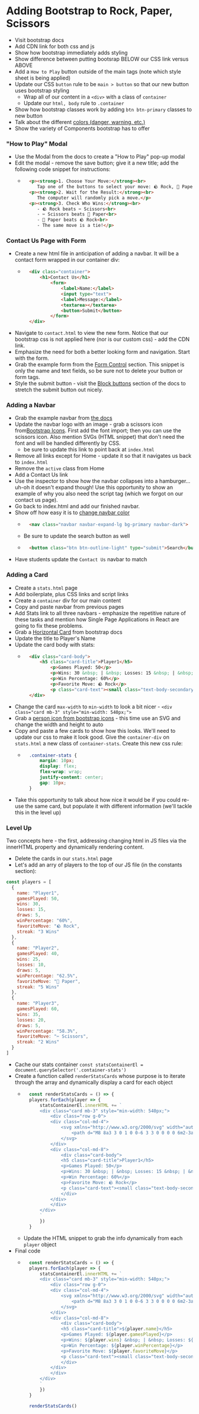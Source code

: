 # Adding Bootstrap to Rock, Paper, Scissors

- Visit bootstrap docs
- Add CDN link for both css and js
- Show how bootstrap immediately adds styling
- Show difference between putting bootsrap BELOW our CSS link versus ABOVE
- Add a `How to Play` button outside of the main tags (note which style sheet is being applied)
- Update our CSS `button` rule to be `main > button` so that our new button uses bootstrap styling
    - Wrap all of our content in a `<div>` with a class of `container`
    - Update our `html, body` rule to `.container`
- Show how bootstrap classes work by adding `btn btn-primary` classes to new button
- Talk about the different [colors (danger, warning, etc.)](https://getbootstrap.com/docs/5.3/components/buttons/#variants)
- Show the variety of Components bootstrap has to offer

### "How to Play" Modal

- Use the Modal from the docs to create a "How to Play" pop-up modal
- Edit the modal - remove the save button; give it a new title; add the following code snippet for instructions:
    - ```html
        <p><strong>1. Choose Your Move:</strong><br>
           Tap one of the buttons to select your move: 🪨 Rock, 📄 Paper, or ✂️ Scissors.</p>
        <p><strong>2. Wait for the Result:</strong><br>
           The computer will randomly pick a move.</p>
        <p><strong>3. Check Who Wins:</strong><br>
           - 🪨 Rock beats ✂️ Scissors<br>
           - ✂️ Scissors beats 📄 Paper<br>
           - 📄 Paper beats 🪨 Rock<br>
           - The same move is a tie!</p>
        ```
### Contact Us Page with Form

- Create a new html file in anticipation of adding a navbar.  It will be a contact form wrapped in our container div:
    - ```html
        <div class="container">
            <h1>Contact Us</h1>
                <form>
                    <label>Name:</label>
                    <input type="text">
                    <label>Message:</label>
                    <textarea></textarea>
                    <button>Submit</button>
                </form>
        </div>
        ```
- Navigate to `contact.html` to view the new form.  Notice that our bootstrap css is not applied here (nor is our custom css) - add the CDN link.
- Emphasize the need for both a better looking form and navigation.  Start with the form.
- Grab the example form from the [Form Control](https://getbootstrap.com/docs/5.3/forms/form-control/) section.  This snippet is only the name and text fields, so be sure not to delete your button or form tags.
- Style the submit button - visit the [Block buttons](https://getbootstrap.com/docs/5.3/components/buttons/#block-buttons) section of the docs to stretch the submit button out nicely.

### Adding a Navbar

- Grab the example navbar from [the docs](https://getbootstrap.com/docs/5.3/components/navbar/)
- Update the navbar logo with an image - grab a scissors icon from[Bootstrap Icons](https://icons.getbootstrap.com/#install).  First add the font import; then you can use the scissors icon.  Also mention SVGs (HTML snippet) that don't need the font and will be handled differently by CSS.
    - be sure to update this link to point back at `index.html`
- Remove all links except for Home - update it so that it navigates us back to `index.html`
- Remove the `active` class from Home 
- Add a Contact Us link
- Use the inspector to show how the navbar collapses into a hamburger... uh-oh it doesn't expand though!  Use this opportunity to show an example of why you also need the script tag (which we forgot on our contact us page).
- Go back to index.html and add our finished navbar.
- Show off how easy it is to [change navbar color](https://getbootstrap.com/docs/5.3/utilities/background/#background-color)
    - ```html
        <nav class="navbar navbar-expand-lg bg-primary navbar-dark">
        ```
    - Be sure to update the search button as well
    - ```html
        <button class="btn btn-outline-light" type="submit">Search</button>
        ```
- Have students update the `Contact Us` navbar to match

### Adding a Card
- Create a `stats.html` page
- Add boilerplate, plus CSS links and script links
- Create a `container` div for our main content
- Copy and paste navbar from previous pages
- Add Stats link to all three navbars - emphasize the repetitive nature of these tasks and mention how Single Page Applications in React are going to fix these problems.
- Grab a [Horizontal Card](https://getbootstrap.com/docs/5.3/components/card/#horizontal) from bootstrap docs
- Update the title to Player's Name
- Update the card body with stats:
    - ```html
        <div class="card-body">
            <h5 class="card-title">Player1</h5>
                <p>Games Played: 50</p>
                <p>Wins: 30 &nbsp; | &nbsp; Losses: 15 &nbsp; | &nbsp; Draws: 5</p>
                <p>Win Percentage: 60%</p>
                <p>Favorite Move: 🪨 Rock</p>
                <p class="card-text"><small class="text-body-secondary">Current Streak: 3 Wins</small></p>
        </div>
        ```
- Change the card `max-width` to `min-width` to look a bit nicer - `<div class="card mb-3" style="min-width: 540px;">`
- Grab a [person icon from bootstrap icons](https://icons.getbootstrap.com/icons/person/) - this time use an SVG and change the width and height to auto
- Copy and paste a few cards to show how this looks.  We'll need to update our css to make it look good.  Give the `container-div` on `stats.html` a new class of `container-stats`.  Create this new css rule:
    - ```css
        .container-stats {
            margin: 10px;
            display: flex;
            flex-wrap: wrap;
            justify-content: center;
            gap: 10px;
        }
        ```
- Take this opportunity to talk about how nice it would be if you could re-use the same card, but populate it with different information (we'll tackle this in the level up)


### Level Up
Two concepts here - the first, addressing changing html in JS files via the innerHTML property and dynamically rendering content.

- Delete the cards in our `stats.html` page
- Let's add an arry of players to the top of our JS file (in the constants section):
```js
const players = [
  {
    name: "Player1",
    gamesPlayed: 50,
    wins: 30,
    losses: 15,
    draws: 5,
    winPercentage: "60%",
    favoriteMove: "🪨 Rock",
    streak: "3 Wins"
  },
  {
    name: "Player2",
    gamesPlayed: 40,
    wins: 25,
    losses: 10,
    draws: 5,
    winPercentage: "62.5%",
    favoriteMove: "📄 Paper",
    streak: "5 Wins"
  },
  {
    name: "Player3",
    gamesPlayed: 60,
    wins: 35,
    losses: 20,
    draws: 5,
    winPercentage: "58.3%",
    favoriteMove: "✂️ Scissors",
    streak: "2 Wins"
  }
]
```
- Cache our stats container `const statsContainerEl = document.querySelector('.container-stats')`
- Create a function called `renderStatsCards` whose purpose is to iterate through the array and dynamically display a card for each object
    - ```js
        const renderStatsCards = () => {
        players.forEach(player => {
            statsContainerEl.innerHTML += `
            <div class="card mb-3" style="min-width: 540px;">
                <div class="row g-0">
                <div class="col-md-4">
                    <svg xmlns="http://www.w3.org/2000/svg" width="auto" height="auto" fill="currentColor" class="bi bi-person" viewBox="0 0 16 16">
                        <path d="M8 8a3 3 0 1 0 0-6 3 3 0 0 0 0 6m2-3a2 2 0 1 1-4 0 2 2 0 0 1 4 0m4 8c0 1-1 1-1 1H3s-1 0-1-1 1-4 6-4 6 3 6 4m-1-.004c-.001-.246-.154-.986-.832-1.664C11.516 10.68 10.289 10 8 10s-3.516.68-4.168 1.332c-.678.678-.83 1.418-.832 1.664z"/>
                    </svg>
                </div>
                <div class="col-md-8">
                    <div class="card-body">
                    <h5 class="card-title">Player1</h5>
                    <p>Games Played: 50</p>
                    <p>Wins: 30 &nbsp; | &nbsp; Losses: 15 &nbsp; | &nbsp; Draws: 5</p>
                    <p>Win Percentage: 60%</p>
                    <p>Favorite Move: 🪨 Rock</p>
                    <p class="card-text"><small class="text-body-secondary">Current Streak: 3 Wins</small></p>
                    </div>
                </div>
                </div>
            </div>
            `
            })
        }
        ```
    - Update the HTML snippet to grab the info dynamically from each `player` object
- Final code
    - ```js
        const renderStatsCards = () => {
        players.forEach(player => {
            statsContainerEl.innerHTML += `
            <div class="card mb-3" style="min-width: 540px;">
                <div class="row g-0">
                <div class="col-md-4">
                    <svg xmlns="http://www.w3.org/2000/svg" width="auto" height="auto" fill="currentColor" class="bi bi-person" viewBox="0 0 16 16">
                        <path d="M8 8a3 3 0 1 0 0-6 3 3 0 0 0 0 6m2-3a2 2 0 1 1-4 0 2 2 0 0 1 4 0m4 8c0 1-1 1-1 1H3s-1 0-1-1 1-4 6-4 6 3 6 4m-1-.004c-.001-.246-.154-.986-.832-1.664C11.516 10.68 10.289 10 8 10s-3.516.68-4.168 1.332c-.678.678-.83 1.418-.832 1.664z"/>
                    </svg>
                </div>
                <div class="col-md-8">
                    <div class="card-body">
                    <h5 class="card-title">${player.name}</h5>
                    <p>Games Played: ${player.gamesPlayed}</p>
                    <p>Wins: ${player.wins} &nbsp; | &nbsp; Losses: ${player.losses} &nbsp; | &nbsp; Draws: ${player.draws}</p>
                    <p>Win Percentage: ${player.winPercentage}</p>
                    <p>Favorite Move: ${player.favoriteMove}</p>
                    <p class="card-text"><small class="text-body-secondary">Current Streak: ${player.streak}</small></p>
                    </div>
                </div>
                </div>
            </div>
            `
            })
        }

        renderStatsCards()
        ```
